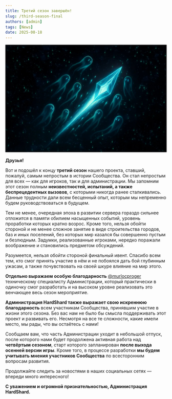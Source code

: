 ```yaml
---
title: Третий сезон завершён!
slug: /third-season-final
authors: [admin]
tags: [News]
date: 2025-08-18
---
```


![Осколики улетают](./img/final-of-season.png)

**Друзья!**

Вот и подошёл к концу **третий сезон** нашего проекта, ставший, пожалуй, самым непростым в истории Сообщества. Он стал непростым для всех — как для игроков, так и для администрации. Мы запомним этот сезон полным **неизвестностей, испытаний, а также беспрецедентных вызовов**, с которыми никогда ранее сталкивались. Данные трудности дали всем бесценный опыт, которым мы непременно будем руководствоваться в будущем.

<!-- truncate -->

Тем не менее, очередная эпоха в развитии сервера гораздо сильнее отложится в памяти обилием насыщенных событий, уровень проработки которых кратно возрос. Кроме того, нельзя обойти стороной и не менее сложное занятие в виде строительства городов, баз и иных поселений, без которых мир казался бы совершенно пустым и безлюдным. Задумки, реализованные игроками, нередко поражали воображение и становились предметом обсуждений.

Разумеется, нельзя обойти стороной финальный ивент. Спасибо всем тем, кто смог принять участие в нём и не побоялся дать бой глубинным ужасам, а также почувствовать на своей шкуре влияние на мир этого. 

**Отдельно выражаем особую благодарность** [@murlocproger](https://t.me/murlocproger) техническому специалисту Администрации, который практически в одиночку смог разработать и на высоком уровне реализовать это венчающее весь сезон мероприятие.

**Администрация HardShard также выражает свою искреннюю благодарность** всем участникам Сообщества, принявшим участие в жизни этого сезона. Без вас нам не было бы смысла поддерживать этот проект и развивать его. Несмотря на все те сложности, какие имели место, мы рады, что вы остаётесь с нами! 

Сообщаем вам, что часть Администрации уходит в небольшой отпуск, после которого нами будет продолжена активная работа над **четвёртым сезоном**, старт которого запланирован **после выхода осенней версии игры**. Кроме того, в процессе разработки **мы будем учитывать мнения участников Сообщества** по всесторонним вопросам развития. 

Продолжайте следить за новостями в наших социальных сетях — впереди много интересного!

**С уважением и огромной признательностью, Администрация HardShard.**
